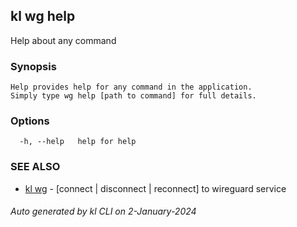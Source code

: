## kl wg help

Help about any command

### Synopsis

```
Help provides help for any command in the application.
Simply type wg help [path to command] for full details.
```

### Options

```
  -h, --help   help for help
```

### SEE ALSO

* [kl wg](kl_wg.md)  - [connect | disconnect | reconnect] to wireguard service

###### Auto generated by kl CLI on 2-January-2024
